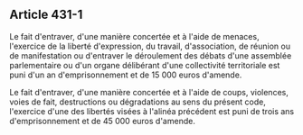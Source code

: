 Article 431-1
----
Le fait d'entraver, d'une manière concertée et à l'aide de menaces, l'exercice
de la liberté d'expression, du travail, d'association, de réunion ou de
manifestation ou d'entraver le déroulement des débats d'une assemblée
parlementaire ou d'un organe délibérant d'une collectivité territoriale est puni
d'un an d'emprisonnement et de 15 000 euros d'amende.

Le fait d'entraver, d'une manière concertée et à l'aide de coups, violences,
voies de fait, destructions ou dégradations au sens du présent code, l'exercice
d'une des libertés visées à l'alinéa précédent est puni de trois ans
d'emprisonnement et de 45 000 euros d'amende.
